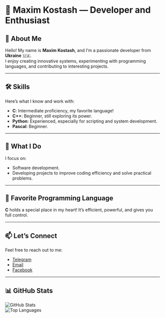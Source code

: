 # 🌟 Maxim Kostash — Developer and Enthusiast  

## 👋 About Me  
Hello! My name is **Maxim Kostash**, and I’m a passionate developer from **Ukraine** 🇺🇦.  
I enjoy creating innovative systems, experimenting with programming languages, and contributing to interesting projects.  

---

## 🛠 Skills  
Here’s what I know and work with:  
- **C**: Intermediate proficiency, my favorite language!  
- **C++**: Beginner, still exploring its power.  
- **Python**: Experienced, especially for scripting and system development.  
- **Pascal**: Beginner. 

---

## 🚀 What I Do  
I focus on:
- Software development.
- Developing projects to improve coding efficiency and solve practical problems.  

---

## 💖 Favorite Programming Language  
**C** holds a special place in my heart! It’s efficient, powerful, and gives you full control.  

---

## 📫 Let’s Connect  
Feel free to reach out to me:  
- [Telegram](https://t.me/MaxKostash)  
- [Email](maxkostash0@gmail.com)
- [Facebook](https://www.facebook.com/profile.php?id=100082897183980)

---

## 📊 GitHub Stats  
![GitHub Stats](https://github-readme-stats.vercel.app/api?username=MaxKostash&show_icons=true&theme=gruvbox)  
![Top Languages](https://github-readme-stats.vercel.app/api/top-langs/?username=MaxKostash&layout=compact&theme=gruvbox)
